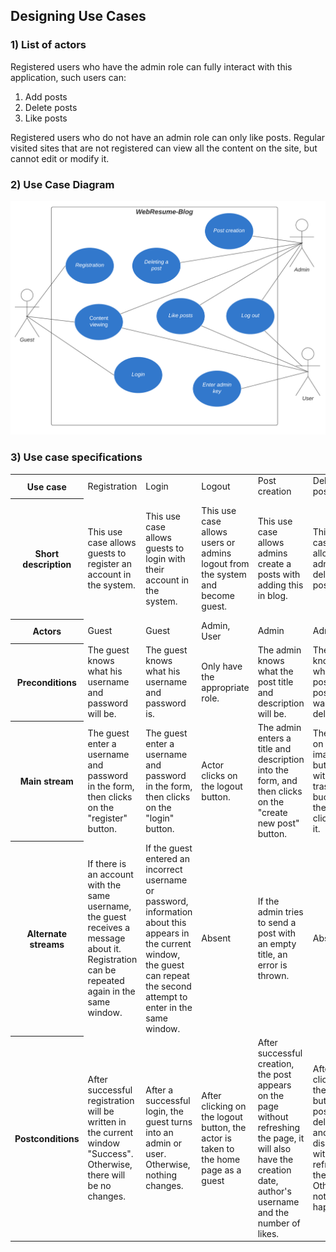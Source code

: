 ## Designing Use Cases
### 1) List of actors 
Registered users who have the admin role can fully interact with this application, such users can:
1) Add posts
2) Delete posts
3) Like posts

Registered users who do not have an admin role can only like posts. Regular visited sites that are not registered can view all the content on the site, but cannot edit or modify it.
### 2) Use Case Diagram

![](pictures/UseCases.png)

### 3) Use case specifications

<table>
  <tr>
    <th>Use case</th>
    <td>Registration</td>
    <td>Login</td>
    <td>Logout</td>
    <td>Post creation</td>
    <td>Deleting a post</td>
    <td>Like posts</td>
    <td>Entering admin key</td>
  </tr>
  <tr>
    <th>Short description</th>
    <td>This use case allows guests to register an account in the system.</td>
    <td>This use case allows guests to login with their account in the system.</td>
    <td>This use case allows users or admins logout from the system and become guest.</td>
    <td>This use case allows admins create a posts with adding this in blog.</td>
    <td>This use case allows admins to delete a posts.</td>
    <td>This case allows actors to put likes on posts or remove them if they have already been settled.</td>
    <td>This use case allows user enter a special key in the form to become an admin.</td>
  </tr>
  <tr>
    <th>Actors</th>
    <td>Guest</td>
    <td>Guest</td>
    <td>Admin, User</td>
    <td>Admin</td>
    <td>Admin</td>
    <td>Admin, User</td>
    <td>User</td>
  </tr>
  <tr>
    <th>Preconditions</th>
    <td>The guest knows what his username and password will be.</td>
    <td>The guest knows what his username and password is.</td>
    <td>Only have the appropriate role.</td>
    <td>The admin knows what the post title and description will be.</td>
    <td>The admin knows what the post or posts he wants to delete.</td>
    <td>The actor knows on which post he wants to put or remove the like.</td>
    <td>The user knows a special key</td>
  </tr>
  <tr>
    <th>Main stream</th>
    <td>The guest enter a username and password in the form, then clicks on the "register" button.</td>
    <td>The guest enter a username and password in the form, then clicks on the "login" button.</td>
    <td>Actor clicks on the logout button.</td>
    <td>The admin enters a title and description into the form, and then clicks on the "create new post" button.</td>
    <td>The post on the left image a button with a trash bucket, the admin clicks on it.</td>
    <td>The actor clicks on the button with the image of a heart on the post he needs.</td>
    <td>The user enters the key into the form and clicks on the button.</td>
  </tr>
  <tr>
    <th>Alternate streams</th>
    <td>If there is an account with the same username, the guest receives a message about it. Registration can be repeated again in the same window.</td>
    <td>If the guest entered an incorrect username or password, information about this appears in the current window, the guest can repeat the second attempt to enter in the same window.</td>
    <td>Absent</td>
    <td>If the admin tries to send a post with an empty title, an error is thrown.</td>
    <td>Absent</td>
    <td>Absent</td>
    <td>If the key is incorrect, then an error message will be displayed, the user can repeat the input in the same form.</td>
  </tr>
  <tr>
    <th>Postconditions</th>
    <td>After successful registration will be written in the current window "Success". Otherwise, there will be no changes.</td>
    <td>After a successful login, the guest turns into an admin or user. Otherwise, nothing changes.</td>
    <td>After clicking on the logout button, the actor is taken to the home page as a guest</td>
    <td>After successful creation, the post appears on the page without refreshing the page, it will also have the creation date, author's username and the number of likes.</td>
    <td>After clicking on the delete button, the post is deleted and disappears without refreshing the page. Otherwise, nothing happens.</td>
    <td>After clicking on the button, the heart on the button turns red, if the like did not stand before, if it was before, then the red color changes to transparent with a black border.</td>
    <td>If the key is successfully entered, a message appears stating that the user has become an administrator, now the administrator's roles are available to him. Otherwise, nothing changes.</td>
  </tr>
</table>